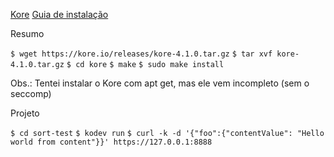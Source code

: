 [Kore](https://kore.io/)
[Guia de instalação](https://docs.kore.io/4.1.0/install.html)

Resumo

`$ wget https://kore.io/releases/kore-4.1.0.tar.gz`
`$ tar xvf kore-4.1.0.tar.gz`
`$ cd kore`
`$ make`
`$ sudo make install`


Obs.: Tentei instalar o Kore com apt get, mas ele vem incompleto (sem o seccomp)


Projeto

`$ cd sort-test`
`$ kodev run`
`$ curl -k -d '{"foo":{"contentValue": "Hello world from content"}}' https://127.0.0.1:8888`
